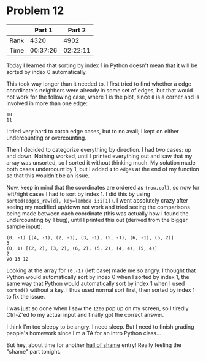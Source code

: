 # Problem 12
| | Part 1 | Part 2 |
|---|---|---|
| Rank | 4320 | 4902 |
| Time | 00:37:26 | 02:22:11 |

Today I learned that sorting by index 1 in Python doesn't mean that it will be sorted by index 0 automatically.

This took way longer than it needed to. I first tried to find whether a edge coordinate's neighbors were already in some set of edges, but that would not work for the following case, where 1 is the plot, since `0` is a corner and is involved in more than one edge:
```
10
11
```
I tried very hard to catch edge cases, but to no avail; I kept on either undercounting or overcounting.

Then I decided to categorize everything by direction. I had two cases: up and down. Nothing worked, until I printed everything out and saw that my array was unsorted, so I sorted it without thinking much. My solution made both cases undercount by 1, but I added `4` to `edges` at the end of my function so that this wouldn't be an issue.

Now, keep in mind that the coordinates are ordered as `(row,col)`, so now for left/right cases I had to sort by index 1. I did this by using `sorted(edges_raw[d], key=lambda i:i[1])`. I went absolutely crazy after seeing my modified up/down not work and tried seeing the comparisons being made between each coordinate (this was actually how I found the undercounting by 1 bug), until I printed this out (derived from the bigger sample input):
```
(0, -1) [(4, -1), (2, -1), (3, -1), (5, -1), (6, -1), (5, 2)]
3
(0, 1) [(2, 2), (3, 2), (6, 2), (5, 2), (4, 4), (5, 4)]
2
V0 13 12
```
Looking at the array for `(0,-1)` (left case) made me so angry. I thought that Python would automatically sort by index 0 when I sorted by index 1, the same way that Python would automatically sort by index 1 when I used `sorted()` without a key. I thus used normal sort first, then sorted by index 1 to fix the issue.

I was just so done when I saw the `1206` pop up on my screen, so I tiredly Ctrl-Z'ed to my actual input and finally got the correct answer.

I think I'm too sleepy to be angry. I need sleep. But I need to finish grading people's homework since I'm a TA for an intro Python class...

But hey, about time for another [hall of shame](../README.md#hall-of-shame) entry! Really feeling the "shame" part tonight.
